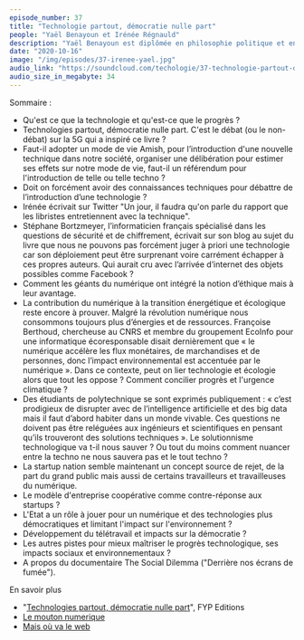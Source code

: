 ```yaml
---
episode_number: 37
title: "Technologie partout, démocratie nulle part"
people: "Yaël Benayoun et Irénée Régnauld"
description: "Yaël Benayoun est diplômée en philosophie politique et en sciences sociales. Elle conseille les organisations qui souhaitent se doter d’outils d’observation et de compréhension des réalités sociales. Irénée Régnauld est diplômé en sciences politiques et en affaires internationales et consultant en innovation et en transformation numérique. Auteur du blog et compte twitter technocritique « Mais où va le web ? ». Tous les deux, ont créé l'association Le Mouton Numérique qui met en lumière les enjeux sociaux, politiques et environnementaux du numérique et des nouvelles technologies. Ils sont les auteurs du livre Technologies partout, démocratie nulle part, Plaidoyer pour que les choix technologiques deviennent l’affaire de tous."
date: "2020-10-16"
image: "/img/episodes/37-irenee-yael.jpg"
audio_link: "https://soundcloud.com/techologie/37-technologie-partout-democratie-nulle-part-avec-yael-benayoun-et-irenee-regnauld"
audio_size_in_megabyte: 34
---
```


Sommaire :

* Qu'est ce que la technologie et qu'est-ce que le progrès ?
* Technologies partout, démocratie nulle part. C'est le débat (ou le non-débat) sur la 5G qui a inspiré ce livre ?
* Faut-il adopter un mode de vie Amish, pour l’introduction d'une nouvelle technique dans notre société, organiser une délibération pour estimer ses effets sur notre mode de vie, faut-il un référendum pour l'introduction de telle ou telle techno ?
* Doit on forcément avoir des connaissances techniques pour débattre de l’introduction d’une technologie ?
* Irénée écrivait sur Twitter "Un jour, il faudra qu'on parle du rapport que les libristes entretiennent avec la technique".
* Stéphane Bortzmeyer, l’informaticien français spécialisé dans les questions de sécurité et de chiffrement, écrivait sur son blog au sujet du livre que nous ne pouvons pas forcément juger à priori une technologie car son déploiement peut être surprenant voire carrément échapper à ces propres auteurs. Qui aurait cru avec l’arrivée d’internet des objets possibles comme Facebook ?
* Comment les géants du numérique ont intégré la notion d’éthique mais à leur avantage.
* La contribution du numérique à la transition énergétique et écologique reste encore à prouver. Malgré la révolution numérique nous consommons toujours plus d’énergies et de ressources.
Françoise Berthoud, chercheuse au CNRS et membre du groupement EcoInfo pour une informatique écoresponsable disait dernièrement que « le numérique accélère les flux monétaires, de marchandises et de personnes, donc l’impact environnemental est accentuée par le numérique ».
Dans ce contexte, peut on lier technologie et écologie alors que tout les oppose ? Comment concilier progrès et l'urgence climatique ?
* Des étudiants de polytechnique se sont exprimés publiquement : « c’est prodigieux de disrupter avec de l’intelligence artificielle et des big data mais il faut d’abord habiter dans un monde vivable. Ces questions ne doivent pas être reléguées aux ingénieurs et scientifiques en pensant qu’ils trouveront des solutions techniques ». Le solutionnisme technologique va t-il nous sauver ? Ou tout du moins comment nuancer entre la techno ne nous sauvera pas et le tout techno ?
* La startup nation semble maintenant un concept source de rejet, de la part du grand public mais aussi de certains travailleurs et travailleuses du numérique.
* Le modèle d'entreprise coopérative comme contre-réponse aux startups ?
* L'Etat a un rôle à jouer pour un numérique et des technologies plus démocratiques et limitant l'impact sur l'environnement ?
* Développement du télétravail et impacts sur la démocratie ?
* Les autres pistes pour mieux maîtriser le progrès technologique, ses impacts sociaux et environnementaux ?
* A propos du documentaire The Social Dilemma ("Derrière nos écrans de fumée").

<div class="block">

En savoir plus

* "[Technologies partout, démocratie nulle part](https://www.fypeditions.com/technologies-partout-democratie-nulle-part/)", FYP Editions
* [Le mouton numerique](https://mouton-numerique.org/)
* [Mais où va le web](http://maisouvaleweb.fr/)

</div>
